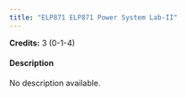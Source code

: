 ```yaml
---
title: "ELP871 ELP871 Power System Lab-II"
---
```

**Credits:** 3 (0-1-4)

#### Description
No description available.
